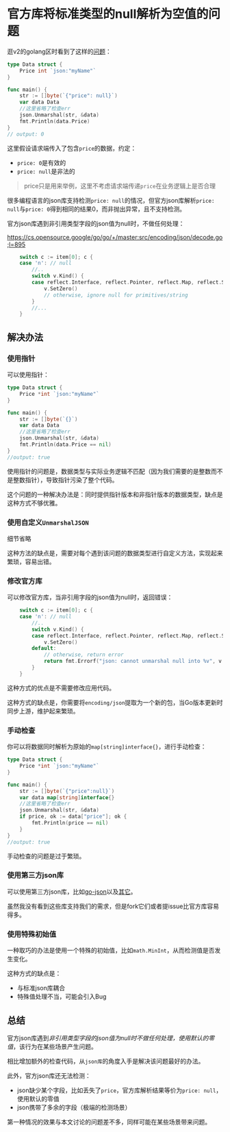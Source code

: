 # 官方库将标准类型的null解析为空值的问题

逛v2的golang区时看到了这样的[问题](https://www.v2ex.com/t/975214)：

```go
type Data struct {
	Price int `json:"myName"`
}

func main() {
	str := []byte(`{"price": null}`)
	var data Data
	//这里省略了检查err
	json.Unmarshal(str, &data)
	fmt.Println(data.Price)
}
// output: 0
```

这里假设请求端传入了包含`price`的数据，约定：

- `price: 0`是有效的
- `price: null`是非法的

>price只是用来举例，这里不考虑请求端传递`price`在业务逻辑上是否合理

很多编程语言的json库支持检测`price: null`的情况，但官方json库解析`price: null`与`price: 0`得到相同的结果0，而非抛出异常，且不支持检测。

官方json库遇到非引用类型字段的json值为null时，不做任何处理：

https://cs.opensource.google/go/go/+/master:src/encoding/json/decode.go;l=895

```go
	switch c := item[0]; c {
	case 'n': // null
		//..
		switch v.Kind() {
		case reflect.Interface, reflect.Pointer, reflect.Map, reflect.Slice:
			v.SetZero()
			// otherwise, ignore null for primitives/string
		}
		//...
	}
```

## 解决办法

### 使用指针

可以使用指针：

```go
type Data struct {
	Price *int `json:"myName"`
}

func main() {
	str := []byte(`{}`)
	var data Data
	//这里省略了检查err
	json.Unmarshal(str, &data)
	fmt.Println(data.Price == nil)
}
//output: true
```

使用指针的问题是，数据类型与实际业务逻辑不匹配（因为我们需要的是整数而不是整数指针），导致指针污染了整个代码。

这个问题的一种解决办法是：同时提供指针版本和非指针版本的数据类型，缺点是这种方式不够优雅。

### 使用自定义`UnmarshalJSON`

细节省略

这种方法的缺点是，需要对每个遇到该问题的数据类型进行自定义方法，实现起来繁琐，容易出错。

### 修改官方库

可以修改官方库，当非引用字段的json值为null时，返回错误：

```go
	switch c := item[0]; c {
	case 'n': // null
		//..
		switch v.Kind() {
		case reflect.Interface, reflect.Pointer, reflect.Map, reflect.Slice:
			v.SetZero()
		default:
			// otherwise, return error
			return fmt.Errorf("json: cannot unmarshal null into %v", v.Type())
		}
	}
```

这种方式的优点是不需要修改应用代码。

这种方式的缺点是，你需要将`encoding/json`提取为一个新的包，当Go版本更新时同步上游，维护起来繁琐。

### 手动检查

你可以将数据同时解析为原始的`map[string]interface{}`，进行手动检查：

```go
type Data struct {
	Price *int `json:"myName"`
}

func main() {
	str := []byte(`{"price":null}`)
	var data map[string]interface{}
	//这里省略了检查err
	json.Unmarshal(str, &data)
	if price, ok := data["price"]; ok {
		fmt.Println(price == nil)
	}
}
//output: true
```

手动检查的问题是过于繁琐。
### 使用第三方json库

可以使用第三方json库，比如[go-json](https://github.com/goccy/go-json)以及[其它](https://github.com/goccy/go-json#json-library-comparison)。

虽然我没有看到这些库支持我们的需求，但是fork它们或者提issue比官方库容易得多。

### 使用特殊初始值

一种取巧的办法是使用一个特殊的初始值，比如`math.MinInt`，从而检测值是否发生变化。

这种方式的缺点是：

- 与标准json库耦合
- 特殊值处理不当，可能会引入Bug

## 总结

官方json库遇到*非引用类型字段的json值为null时不做任何处理，使用默认的零值*，该行为在某些场景产生问题。

相比增加额外的检查代码，从`json库`的角度入手是解决该问题最好的办法。

此外，官方json库还无法检测：

- json缺少某个字段，比如丢失了`price`，官方库解析结果等价为`price: null`，使用默认的零值
- json携带了多余的字段（极端的检测场景）

第一种情况的效果与本文讨论的问题差不多，同样可能在某些场景带来问题。

